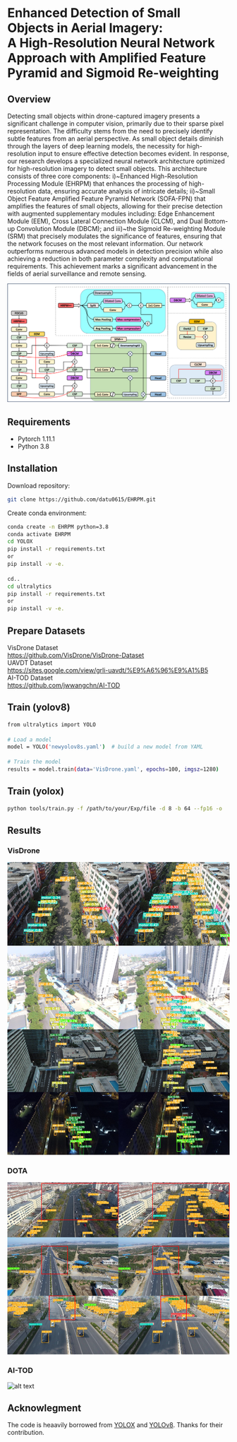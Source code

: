 # Enhanced Detection of Small Objects in Aerial Imagery:<br/>A High-Resolution Neural Network Approach with Amplified Feature Pyramid and Sigmoid Re-weighting

## Overview
Detecting small objects within drone-captured imagery presents a significant challenge in computer vision, primarily due to their sparse pixel representation.
The difficulty stems from the need to precisely identify subtle features from an aerial perspective.
As small object details diminish through the layers of deep learning models, the necessity for high-resolution input to ensure effective detection becomes evident.
In response, our research develops a specialized neural network architecture optimized for high-resolution imagery to detect small objects.
This architecture consists of three core components: i)~Enhanced High-Resolution Processing Module (EHRPM) that enhances the processing of high-resolution data, ensuring accurate analysis of intricate details; ii)~Small Object Feature Amplified Feature Pyramid Network (SOFA-FPN) that amplifies the features of small objects, allowing for their precise detection with augmented supplementary modules including: Edge Enhancement Module (EEM), Cross Lateral Connection Module (CLCM), and Dual Bottom-up Convolution Module (DBCM); and iii)~the Sigmoid Re-weighting Module (SRM) that precisely modulates the significance of features, ensuring that the network focuses on the most relevant information.
Our network outperforms numerous advanced models in detection precision while also achieving a reduction in both parameter complexity and computational requirements. This achievement marks a significant advancement in the fields of aerial surveillance and remote sensing. 

![alt text](/assets/over_arch.png)


## Requirements
- Pytorch 1.11.1
- Python 3.8

## Installation
Download repository:
```bash
git clone https://github.com/datu0615/EHRPM.git
```

Create conda environment:
```bash
conda create -n EHRPM python=3.8
conda activate EHRPM
cd YOLOX
pip install -r requirements.txt
or
pip install -v -e.

cd..
cd ultralytics
pip install -r requirements.txt
or
pip install -v -e.
```

## Prepare Datasets

VisDrone Dataset  
<https://github.com/VisDrone/VisDrone-Dataset>  
UAVDT Dataset  
<https://sites.google.com/view/grli-uavdt/%E9%A6%96%E9%A1%B5>  
AI-TOD Dataset  
<https://github.com/jwwangchn/AI-TOD>  


## Train (yolov8)

```bash
from ultralytics import YOLO

# Load a model
model = YOLO('newyolov8s.yaml')  # build a new model from YAML

# Train the model
results = model.train(data='VisDrone.yaml', epochs=100, imgsz=1280)
```


## Train (yolox)

```bash
python tools/train.py -f /path/to/your/Exp/file -d 8 -b 64 --fp16 -o
```


## Results
### VisDrone  
![alt text](/assets/visdrone.png)  
### DOTA  
![alt text](/assets/vd_uavdt2.png)  
### AI-TOD  
![alt text](/assets/aitod.png)  

## Acknowlegment
The code is heaavily borrowed from [YOLOX](https://github.com/Megvii-BaseDetection/YOLOX) and [YOLOv8](https://github.com/ultralytics/ultralytics). Thanks for their contribution.
